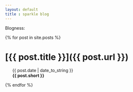```yaml
---
layout: default
title : sparkle blog
---
```

Blogness:


{% for post in site.posts %}

[{{ post.title }}]({{ post.url }})
==================================
<ul>
{{ post.date | date_to_string }}  <br>
<b>{{ post.short }}</b>
</ul>
{% endfor %}
